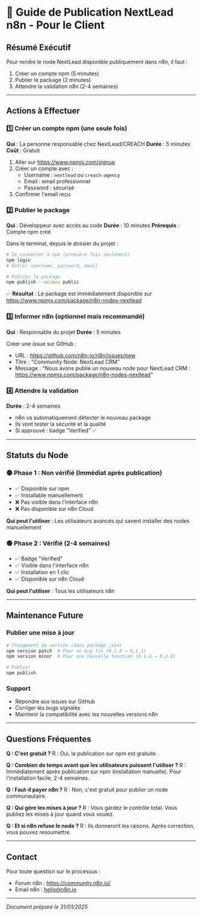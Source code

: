 # 📝 Guide de Publication NextLead n8n - Pour le Client

## Résumé Exécutif

Pour rendre le node NextLead disponible publiquement dans n8n, il faut :

1. Créer un compte npm (5 minutes)
2. Publier le package (2 minutes)
3. Attendre la validation n8n (2-4 semaines)

---

## Actions à Effectuer

### 1️⃣ Créer un compte npm (une seule fois)

**Qui** : La personne responsable chez NextLead/CREACH
**Durée** : 5 minutes
**Coût** : Gratuit

1. Aller sur https://www.npmjs.com/signup
2. Créer un compte avec :
   - Username : `nextlead` ou `creach-agency`
   - Email : email professionnel
   - Password : sécurisé
3. Confirmer l'email reçu

### 2️⃣ Publier le package

**Qui** : Développeur avec accès au code
**Durée** : 10 minutes
**Prérequis** : Compte npm créé

Dans le terminal, depuis le dossier du projet :

```bash
# Se connecter à npm (première fois seulement)
npm login
# Entrer username, password, email

# Publier le package
npm publish --access public
```

✅ **Résultat** : Le package est immédiatement disponible sur https://www.npmjs.com/package/n8n-nodes-nextlead

### 3️⃣ Informer n8n (optionnel mais recommandé)

**Qui** : Responsable du projet
**Durée** : 5 minutes

Créer une issue sur GitHub :

- URL : https://github.com/n8n-io/n8n/issues/new
- Titre : "Community Node: NextLead CRM"
- Message : "Nous avons publié un nouveau node pour NextLead CRM : https://www.npmjs.com/package/n8n-nodes-nextlead"

### 4️⃣ Attendre la validation

**Durée** : 2-4 semaines

- n8n va automatiquement détecter le nouveau package
- Ils vont tester la sécurité et la qualité
- Si approuvé : badge "Verified" ✅

---

## Statuts du Node

### 🟡 Phase 1 : Non vérifié (Immédiat après publication)

- ✅ Disponible sur npm
- ✅ Installable manuellement
- ❌ Pas visible dans l'interface n8n
- ❌ Pas disponible sur n8n Cloud

**Qui peut l'utiliser** : Les utilisateurs avancés qui savent installer des nodes manuellement

### 🟢 Phase 2 : Vérifié (2-4 semaines)

- ✅ Badge "Verified"
- ✅ Visible dans l'interface n8n
- ✅ Installation en 1 clic
- ✅ Disponible sur n8n Cloud

**Qui peut l'utiliser** : Tous les utilisateurs n8n

---

## Maintenance Future

### Publier une mise à jour

```bash
# Changement de version (dans package.json)
npm version patch  # Pour un bug fix (0.1.0 → 0.1.1)
npm version minor  # Pour une nouvelle fonction (0.1.0 → 0.2.0)

# Publier
npm publish
```

### Support

- Répondre aux issues sur GitHub
- Corriger les bugs signalés
- Maintenir la compatibilité avec les nouvelles versions n8n

---

## Questions Fréquentes

**Q : C'est gratuit ?**
R : Oui, la publication sur npm est gratuite.

**Q : Combien de temps avant que les utilisateurs puissent l'utiliser ?**
R : Immédiatement après publication sur npm (installation manuelle). Pour l'installation facile, 2-4 semaines.

**Q : Faut-il payer n8n ?**
R : Non, c'est gratuit pour publier un node communautaire.

**Q : Qui gère les mises à jour ?**
R : Vous gardez le contrôle total. Vous publiez les mises à jour quand vous voulez.

**Q : Et si n8n refuse le node ?**
R : Ils donneront les raisons. Après correction, vous pouvez resoumettre.

---

## Contact

Pour toute question sur le processus :

- Forum n8n : https://community.n8n.io/
- Email n8n : hello@n8n.io

---

_Document préparé le 31/01/2025_
